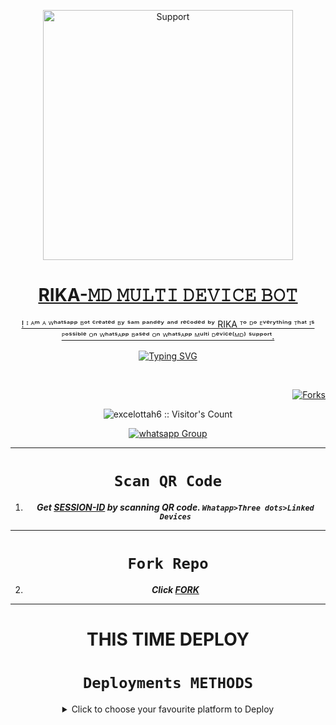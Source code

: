 </p>
<p align="center">
  <a href="https://chat.whatsapp.com/JB6c9oeAvue6YC7nSgRdPS">
    <img alt=Support height="400" src="https://telegra.ph/file/be4fad9b026c96936cbfe.jpg"> 
    </p>
<h1 align="center"> RIKA-𝙼𝙳 𝙼𝚄𝙻𝚃𝙸 𝙳𝙴𝚅𝙸𝙲𝙴 𝙱𝙾𝚃
</h1>
<p align="center"> 
 ! ᴵ ᴬᵐ ᴬ ᵂʰᵃᵗˢᵃᵖᵖ ᴮᵒᵗ ᶜʳᵉᵃᵗᵉᵈ ᴮʸ ˢᵃᵐ ᵖᵃⁿᵈᵉʸ ᵃⁿᵈ ʳᵉᶜᵒᵈᵉᵈ ᵇʸ RIKA  ᵀᵒ ᴰᵒ ᴱᵛᵉʳʸᵗʰⁱⁿᵍ ᵀʰᵃᵗ ᴵˢ ᴾᵒˢˢⁱᵇˡᵉ ᴼⁿ ᵂʰᵃᵗˢᴬᵖᵖ ᴮᵃˢᵉᵈ ᴼⁿ ᵂʰᵃᵗˢᴬᵖᵖ ᴹᵘˡᵗⁱ ᴰᵉᵛⁱᶜᵉ⁽ᴹᴰ⁾ ˢᵘᵖᵖᵒʳᵗ.

  <div align="center">
<a href="https://git.io/typing-svg"><img src="https://readme-typing-svg.demolab.com?font=Black+Ops+One&size=50&pause=1000&color=1BAFBAFF&center=true&width=910&height=100&lines=THIS IS+𝙸𝚉𝚄𝙺𝚄-𝙼𝙳;MULTI+DEVICE+WHATSAPP+BOT;CREATED+BY+RIKA;PUBLIC+RELESED; ...;TEAM RIKU-𝙼𝙳." alt="Typing SVG" /></a>
  </p>
  <br>

</p>

<p align="right">
  <a href="" target="_blank">
    <img alt="Forks" src="https://img.shields.io/github/forks/Layefa7/RIKA-MD" />
  </a>
  
  

</p>
<p align="center"><img src="https://profile-counter.glitch.me/{Layefa7}/count.svg" alt="excelottah6 :: Visitor's Count" /></p>
<p align="center">
 <a href="https://chat.whatsapp.com/BEhEne7RdGBC3y5vYltuxL" target="_blank">
    <img alt="whatsapp Group" src="https://img.shields.io/badge/ BOT VIP CLASS -25D366?style=for-the-badge&logo=whatsapp&logoColor=blue" />
  </a>
</p>

---
# ```Scan QR Code```

1. ***Get [SESSION-ID](https://replit.com/@Excelottah/BLACK-Md) by scanning QR code. `Whatapp>Three dots>Linked Devices`***
--- 
# ```Fork Repo```
2. ***Click [FORK](https://github.com/excelottah6/IZUKU-MD/fork)***
 
---

# THIS TIME  DEPLOY 
# ```Deployments METHODS```

 <details close>
<summary>Click to choose your favourite platform to Deploy</summary>
 
<br><br>   
 
   
<h4 align="center"> Deploy on Repl.it
</h4>

<p align="center" >
    <a href="https://repl.it/github/excelottah6/IZUKU-MD">
    <img src="https://repl.it/badge/github/quiec/whatsasena" width="170px" alt="Deploy on REPLIT" >
    </a>
</p>

<p align="center" >
    <br>
    __________________________
    <br>
</p>



<br>
 
<h4 align="center"> Deploy on CodesSpace
</h4>

</p>

<p align="center" >
    <a href="https://github.com/codespaces/new">
    <img src="https://img.shields.io/badge/DEPLOY CODESPACE-h?color=red&style=for-the-badge&logo=visualstudiocode" width="170px" alt="Deploy on CodesSpaces" >
    </a>

</p>

<p</p>
<p align="center">
  <a href="https://chat.whatsapp.com/BEhEne7RdGBC3y5vYltuxL">
    <img alt=Support height="400" src="https://telegra.ph/file/be4fad9b026c96936cbfe.jpg"> 
    </p>
<h1 align="center"> 𝙸𝚉𝚄𝙺𝚄-𝙼𝙳 𝙼𝚄𝙻𝚃𝙸 𝙳𝙴𝚅𝙸𝙲𝙴 𝙱𝙾𝚃
</h1>
<p align="center"> 
 ! ᴵ ᴬᵐ ᴬ ᵂʰᵃᵗˢᵃᵖᵖ ᴮᵒᵗ ᶜʳᵉᵃᵗᵉᵈ ᴮʸ ˢᵃᵐ ᵖᵃⁿᵈᵉʸ ᵃⁿᵈ ʳᵉᶜᵒᵈᵉᵈ ᵇʸ ᴱˣᶜᴱᴸ  ᵀᵒ ᴰᵒ ᴱᵛᵉʳʸᵗʰⁱⁿᵍ ᵀʰᵃᵗ ᴵˢ ᴾᵒˢˢⁱᵇˡᵉ ᴼⁿ ᵂʰᵃᵗˢᴬᵖᵖ ᴮᵃˢᵉᵈ ᴼⁿ ᵂʰᵃᵗˢᴬᵖᵖ ᴹᵘˡᵗⁱ ᴰᵉᵛⁱᶜᵉ⁽ᴹᴰ⁾ ˢᵘᵖᵖᵒʳᵗ.

  <div align="center">
<a href="https://git.io/typing-svg"><img src="https://readme-typing-svg.demolab.com?font=Black+Ops+One&size=50&pause=1000&color=1BAFBAFF&center=true&width=910&height=100&lines=THIS IS+𝙸𝚉𝚄𝙺𝚄-𝙼𝙳;MULTI+DEVICE+WHATSAPP+BOT;CREATED+BY+EXCEL;PUBLIC+RELESED; ...;TEAM 𝙸𝚉𝚄𝙺𝚄-𝙼𝙳." alt="Typing SVG" /></a>
  </p>
  <br>

</p>

<p align="right">
  <a href="" target="_blank">
    <img alt="Forks" src="https://img.shields.io/github/forks/excelottah6/IZUKU-MD" />
  </a>
  
  

</p>
<p align="center"><img src="https://profile-counter.glitch.me/{excelottah6}/count.svg" alt="excelottah6 :: Visitor's Count" /></p>
<p align="center">
 <a href="https://chat.whatsapp.com/BEhEne7RdGBC3y5vYltuxL" target="_blank">
    <img alt="whatsapp Group" src="https://img.shields.io/badge/ IZUKU Support Group -25D366?style=for-the-badge&logo=whatsapp&logoColor=blue" />
  </a>
</p>

---
# ```Scan QR Code```

1. ***Get [SESSION-ID](https://replit.com/@Excelottah/BLACK-Md) by scanning QR code. `Whatapp>Three dots>Linked Devices`***
--- 
# ```Fork Repo```
2. ***Click [FORK](https://github.com/excelottah6/IZUKU-MD/fork)***
 
---

# THIS TIME  DEPLOY 
# ```Deployments METHODS```

 <details close>
<summary>Click to choose your favourite platform to Deploy</summary>
 
<br><br>   
 
   
<h4 align="center"> Deploy on Repl.it
</h4>

<p align="center" >
    <a href="https://repl.it/github/excelottah6/IZUKU-MD">
    <img src="https://repl.it/badge/github/quiec/whatsasena" width="170px" alt="Deploy on REPLIT" >
    </a>
</p>

<p align="center" >
    <br>
    __________________________
    <br>
</p>



<br>
 
<h4 align="center"> Deploy on CodesSpace
</h4>

</p>

<p align="center" >
 align="center" >
    <br>
    __________________________
    <br>
</p>



<br>
 
<h4 align="center"> Deploy on Heroku
</h4>

</p>

<p align="center" >
    <a href="https://heroku.com/deploy?template=https://github.com/excelottah6/IZUKU-MD">
    <img src="https://www.herokucdn.com/deploy/button.png" width="170px" alt="Deploy on Heroku" >
    </a>

</p>

<p align="center" >
    <br>
    __________________________
    <br>
</p>



<br>


<h4 align="center"> Deploy on RailWay
</h4>
  
<p align="center">
    <a href="https://railway.app/new">
    <img src="https://railway.app/button.svg" alt="Deploy on Railway" width="170px">
    </a>
    
</p>

<p align="center" >
    <br>
    __________________________
    <br>

</p>



<br>

<h4 align="center"> Deploy on Mogenius
</h4>
  
<p align="center">
    <a href="https://studio.mogenius.com/">
    <img src="https://www.cloudflare.com/static/90073b1e5bd8a0765640a20febb3dc22/mogenius_logo_quer.png" alt="Deploy on Mogenius" width="170px">
    </a>
    
</p>

<p align="center" >
    <br>
    __________________________
    <br>
</p>

<br>

<h4 align="center"> Deploy on Uffizzi
</h4>
  
<p align="center">
    <a href="https://www.uffizzi.com/">
    <img src="https://i.ibb.co/Y29Kv4X/Screenshot-195.png" alt="Deploy on Uffizzi" width="125px">
    </a>
    
</p>

<br>

<h4 align="center"> Deploy on BoxMineWorld
</h4>
  
<p align="center">
    <a href="https://dash.boxmineworld.com/">
    <img src="https://graph.org/file/2af0e67f320986702ea24.jpg" alt="Deploy on Boxmineworld" width="175px">
    </a>
    <br>

</p>

<p align="center" >
    <br>
    __________________________
    <br>
</p>



</details>

<br>
